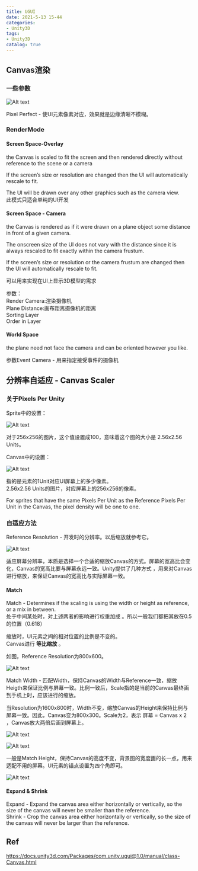 ```yaml
---
title: UGUI
date: 2021-5-13 15-44
categories:
- Unity3D
tags:
- Unity3D
catalog: true
---
```


## Canvas渲染

### 一些参数

![Alt text](UGUI/1620891879051.png)
   
Pixel Perfect - 使UI元素像素对应，效果就是边缘清晰不模糊。

### RenderMode

#### Screen Space-Overlay

the Canvas is scaled to fit the screen and then rendered directly without reference to the scene or a camera

If the screen’s size or resolution are changed then the UI will automatically rescale to fit. 

The UI will be drawn over any other graphics such as the camera view.   
此模式只适合单纯的UI开发

#### Screen Space - Camera

the Canvas is rendered as if it were drawn on a plane object some distance in front of a given camera. 

The onscreen size of the UI does not vary with the distance since it is always rescaled to fit exactly within the camera frustum.

If the screen’s size or resolution or the camera frustum are changed then the UI will automatically rescale to fit.

可以用来实现在UI上显示3D模型的需求

参数：   
Render Camera:渲染摄像机   
Plane Distance:画布距离摄像机的距离   
Sorting Layer   
Order in Layer

#### World Space

the plane need not face the camera and can be oriented however you like.

参数Event Camera - 用来指定接受事件的摄像机

## 分辨率自适应 - Canvas Scaler

### 关于Pixels Per Unity

Sprite中的设置：

![Alt text](UGUI/1620895502265.png)
   
对于256x256的图片，这个值设置成100，意味着这个图的大小是 2.56x2.56 Units。

Canvas中的设置：

![Alt text](UGUI/1620895706110.png)
   
指的是元素的1Unit对应UI屏幕上的多少像素。   
2.56x2.56 Units的图片，对应屏幕上的256x256的像素。

For sprites that have the same Pixels Per Unit as the Reference Pixels Per Unit in the Canvas, the pixel density will be one to one.

### 自适应方法

Reference Resolution - 开发时的分辨率。以后缩放就参考它。

![Alt text](UGUI/1620896163082.png)

适应屏幕分辨率，本质是选择一个合适的缩放Canvas的方式。屏幕的宽高比会变化，Canvas的宽高比要与屏幕永远一致。Unity提供了几种方式 ，用来对Canvas进行缩放，来保证Canvas的宽高比与实际屏幕一致。

#### Match

Match - Determines if the scaling is using the width or height as reference, or a mix in between.   
处于中间某处时，对上述两者的影响进行权重加成 。所以一般我们都把其放在0.5的位置（0.618）

缩放时，UI元素之间的相对位置的比例是不变的。   
Canvas进行 **等比缩放** 。

如图，Reference Resolution为800x600。

![Alt text](UGUI/1620897020559.png)

Match Width - 匹配Width，保持Canvas的Width与Reference一致，缩放Heigth来保证比例与屏幕一致。比例一致后，Scale指的是当前的Canvas最终画到手机上时，应该进行的缩放。

当Resolution为1600x800时，Width不变，缩放Canvas的Height来保持比例与屏幕一致。因此，Canvas变为800x300。Scale为2，表示 屏幕 = Canvas x 2 ，Canvas放大两倍后画到屏幕上。

![Alt text](UGUI/1620897086485.png)

![Alt text](UGUI/1620898602324.png)

一般是Match Height，保持Canvas的高度不变，背景图的宽度画的长一点，用来适配不用的屏幕。UI元素的锚点设置为四个角即可。

![Alt text](UGUI/1620900142626.png)

#### Expand & Shrink

Expand - Expand the canvas area either horizontally or vertically, so the size of the canvas will never be smaller than the reference.   
Shrink - Crop the canvas area either horizontally or vertically, so the size of the canvas will never be larger than the reference.

## Ref

<https://docs.unity3d.com/Packages/com.unity.ugui@1.0/manual/class-Canvas.html>

